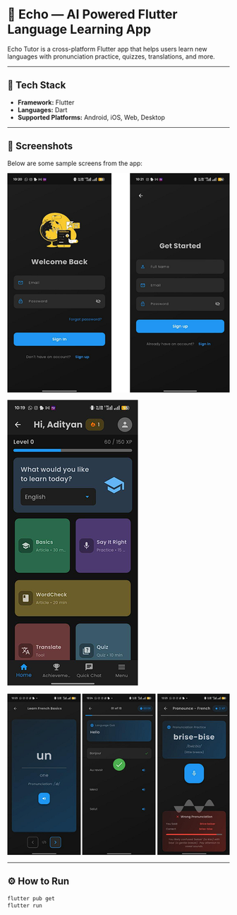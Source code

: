 # 📱 Echo — AI Powered Flutter Language Learning App

Echo Tutor is a cross-platform Flutter app that helps users learn new languages with pronunciation practice, quizzes, translations, and more.

---

## 🚀 Tech Stack

- **Framework:** Flutter
- **Languages:** Dart
- **Supported Platforms:** Android, iOS, Web, Desktop

---

## 📸 Screenshots

Below are some sample screens from the app:

![Screenshot 1](Screenshot%202025-07-16%20202545.png)

![Screenshot 2](Screenshot%202025-07-16%20202553.png)

![Screenshot 3](Screenshot%202025-07-16%20202609.png)

---

## ⚙️ How to Run

```bash
flutter pub get
flutter run
